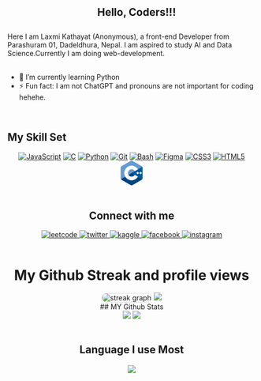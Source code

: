 

<!--
**Laxmination/Laxmination** is a ✨ _special_ ✨ repository because its `README.md` (this file) appears on your GitHub profile.

Here are some ideas to get you started:

- 🔭 I’m currently working on ...
- 🌱 I’m currently learning ...
- 👯 I’m looking to collaborate on ...
- 🤔 I’m looking for help with ...
- 💬 Ask me about ...
- 📫 How to reach me: ...
- 😄 Pronouns: ...
- ⚡ Fun fact: ...
-->
<div align="center">
<h2 align="center" style="width: 100%;padding:10px;" >Hello, Coders!!!</h2>
</div>  
  
   Here I am Laxmi Kathayat (Anonymous), a front-end Developer from Parashuram 01, Dadeldhura, Nepal. I am aspired to study AI and Data Science.Currently I am doing web-development. <br><br>
   - 🌱 I’m currently learning Python 
   - ⚡ Fun fact: I am not ChatGPT and pronouns are not important for coding hehehe.
      

<br/>  


## My Skill Set  
<div align="center">  
<a href="#" target="_blank"><img style=" 10px" src="https://profilinator.rishav.dev/skills-assets/javascript-original.svg" alt="JavaScript" height="50" /></a>  
<a href="https://justpaste.it/redirect/5r8ji/https%3A%2F%2Fwww%2A.%2AC.net%2F" target="_blank"><img style=" 10px" src="https://profilinator.rishav.dev/skills-assets/c-original.svg" alt="C" height="50" /></a>  
<a href="#" target="_blank"><img style=" 10px" src="https://profilinator.rishav.dev/skills-assets/python-original.svg" alt="Python" height="50" /></a>  
<a href="#" target="_blank"><img style=" 10px" src="https://profilinator.rishav.dev/skills-assets/git-scm-icon.svg" alt="Git" height="50" /></a> 
<a href="#" target="_blank"><img style=" 10px" src="https://profilinator.rishav.dev/skills-assets/gnu_bash-icon.svg" alt="Bash" height="50" /></a>
<a href="#" target="_blank"><img style=" 10px" src="https://profilinator.rishav.dev/skills-assets/figma-icon.svg" alt="Figma" height="50" /></a> 
<a href="#" target="_blank"><img style=" 10px" src="https://profilinator.rishav.dev/skills-assets/css3-original-wordmark.svg" alt="CSS3" height="50" /></a>  
<a href="#" target="_blank"><img style=" 10px" src="https://profilinator.rishav.dev/skills-assets/html5-original-wordmark.svg" alt="HTML5" height="50" /></a>
<a href="#" target="_blank"><img style ="10px" src="https://raw.githubusercontent.com/devicons/devicon/master/icons/cplusplus/cplusplus-original.svg" alt= "C++" height ="50"/> </a>   
<br/>  
<br/>  


## Connect with me  
<div align="center">
<a href="https://leetcode.com/laxmi_Kathayat--4/" target="_blank">
<img src=https://img.shields.io/badge/leetcode-%2324292e.svg?&style=for-the-badge&logo=leetcode&logoColor=white alt=leetcode style=" 5px;" />
</a>
<a href="https://twitter.com/LaxmiKathayat3" target="_blank">
<img src=https://img.shields.io/badge/twitter-%2300acee.svg?&style=for-the-badge&logo=twitter&logoColor=white alt=twitter style=" 5px;" />
</a>
<a href="https://www.kaggle.com/laxmikathayat" target="_blank">
<img src=https://img.shields.io/badge/kaggle-%2300acee.svg?&style=for-the-badge&logo=kaggle&logoColor=white alt=kaggle style=" 5px;" />
</a> 
<a href="https://www.facebook.com/profile.php?id=100080291097517" target="_blank">
<img src=https://img.shields.io/badge/facebook-%232E87FB.svg?&style=for-the-badge&logo=facebook&logoColor=white alt=facebook style=" 5px;" />
</a>
<a href="https://www.instagram.com/lakshmi.kathayat04/" target="_blank">
<img src=https://img.shields.io/badge/instagram-%23000000.svg?&style=for-the-badge&logo=instagram&logoColor=white alt=instagram style=" 5px;" />
</a>  
</div> 

  

<br/> 

# My Github Streak and profile views
<div align = "center">
<img src="https://streak-stats.demolab.com?user=Laxmination&locale=en&mode=daily&theme=radical&hide_border=true&border_radius=10" height="175" alt="streak graph" style="border-radius: 20px; border: 1px solid #ddd;">
<img src="https://komarev.com/ghpvc/?username=Laxmination&&style=flat-square"/>
</div>
## MY Github Stats 
<div align ="center">
<img src="https://github-readme-stats.vercel.app/api?username=Laxmination&show_icons=true&count_private=true&hide_border=true&theme=radical"/>
<img src="https://komarev.com/ghpvc/?username=Laxmination&&style=flat-square"/>
</div>  


<br/>

## Language I use Most
<div align="center"><img src="https://github-readme-stats.vercel.app/api/top-langs/?username=Laxmination&theme=radical" align="center" /></div>  

<br />

